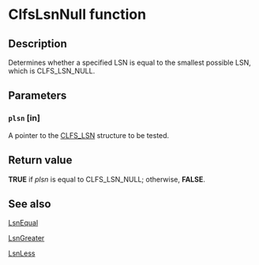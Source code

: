 # ClfsLsnNull function

## Description

Determines whether a specified LSN is equal to the smallest possible LSN, which is CLFS_LSN_NULL.

## Parameters

### `plsn` [in]

A pointer to the [CLFS_LSN](https://learn.microsoft.com/windows/desktop/api/clfs/ns-clfs-cls_lsn) structure to be tested.

## Return value

**TRUE** if *plsn* is equal to CLFS_LSN_NULL; otherwise, **FALSE**.

## See also

[LsnEqual](https://learn.microsoft.com/windows/desktop/api/clfs/nf-clfs-clfslsnequal)

[LsnGreater](https://learn.microsoft.com/windows/desktop/api/clfs/nf-clfs-clfslsngreater)

[LsnLess](https://learn.microsoft.com/windows/desktop/api/clfs/nf-clfs-clfslsnless)
